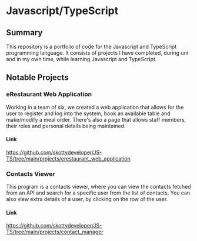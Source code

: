 # Javascript/TypeScript
## Summary
This repository is a portfolio of code for the Javascript and TypeScript programming language. It consists of projects I have completed, during uni and in my own time, while learning Javascript and TypeScript.

## Notable Projects
### eRestaurant Web Application
Working in a team of six, we created a web application that allows for the user to register and log into the system, book an available table and make/modify a meal order. There's also a page that allows staff members, their roles and personal details being maintained.
#### Link
https://github.com/skottydeveloper/JS-TS/tree/main/projects/erestaurant_web_application

### Contacts Viewer
This program is a contacts viewer, where you can view the contacts fetched from an API and search for a specific user from the list of contacts. You can also view extra details of a user, by clicking on the row of the user.
#### Link
https://github.com/skottydeveloper/JS-TS/tree/main/projects/contact_manager
